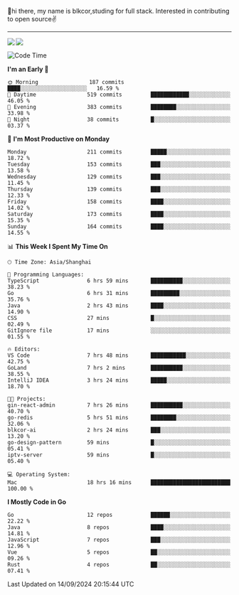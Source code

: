 👋hi there, my name is blkcor,studing for full stack.
Interested in contributing to open source✌️

<hr/>

![](https://github-readme-stats.vercel.app/api?username=blkcor)
<a href="https://github.com/blkcor/github-readme-stats">
    <img align="left" src="https://github-readme-stats.vercel.app/api/top-langs/?username=blkcor&hide=jupyter%20notebook,shaderlab,tex,c%23&langs_count=9" />
</a>


<!--START_SECTION:waka-->
![Code Time](http://img.shields.io/badge/Code%20Time-1%2C343%20hrs%202%20mins-blue)

**I'm an Early 🐤** 

```text
🌞 Morning                187 commits         ████░░░░░░░░░░░░░░░░░░░░░   16.59 % 
🌆 Daytime                519 commits         ████████████░░░░░░░░░░░░░   46.05 % 
🌃 Evening                383 commits         ████████░░░░░░░░░░░░░░░░░   33.98 % 
🌙 Night                  38 commits          █░░░░░░░░░░░░░░░░░░░░░░░░   03.37 % 
```
📅 **I'm Most Productive on Monday** 

```text
Monday                   211 commits         █████░░░░░░░░░░░░░░░░░░░░   18.72 % 
Tuesday                  153 commits         ███░░░░░░░░░░░░░░░░░░░░░░   13.58 % 
Wednesday                129 commits         ███░░░░░░░░░░░░░░░░░░░░░░   11.45 % 
Thursday                 139 commits         ███░░░░░░░░░░░░░░░░░░░░░░   12.33 % 
Friday                   158 commits         ████░░░░░░░░░░░░░░░░░░░░░   14.02 % 
Saturday                 173 commits         ████░░░░░░░░░░░░░░░░░░░░░   15.35 % 
Sunday                   164 commits         ████░░░░░░░░░░░░░░░░░░░░░   14.55 % 
```


📊 **This Week I Spent My Time On** 

```text
🕑︎ Time Zone: Asia/Shanghai

💬 Programming Languages: 
TypeScript               6 hrs 59 mins       ██████████░░░░░░░░░░░░░░░   38.23 % 
Go                       6 hrs 31 mins       █████████░░░░░░░░░░░░░░░░   35.76 % 
Java                     2 hrs 43 mins       ████░░░░░░░░░░░░░░░░░░░░░   14.90 % 
CSS                      27 mins             █░░░░░░░░░░░░░░░░░░░░░░░░   02.49 % 
GitIgnore file           17 mins             ░░░░░░░░░░░░░░░░░░░░░░░░░   01.55 % 

🔥 Editors: 
VS Code                  7 hrs 48 mins       ███████████░░░░░░░░░░░░░░   42.75 % 
GoLand                   7 hrs 2 mins        ██████████░░░░░░░░░░░░░░░   38.55 % 
IntelliJ IDEA            3 hrs 24 mins       █████░░░░░░░░░░░░░░░░░░░░   18.70 % 

🐱‍💻 Projects: 
gin-react-admin          7 hrs 26 mins       ██████████░░░░░░░░░░░░░░░   40.70 % 
go-redis                 5 hrs 51 mins       ████████░░░░░░░░░░░░░░░░░   32.06 % 
blkcor-ai                2 hrs 24 mins       ███░░░░░░░░░░░░░░░░░░░░░░   13.20 % 
go-design-pattern        59 mins             █░░░░░░░░░░░░░░░░░░░░░░░░   05.41 % 
iptv-server              59 mins             █░░░░░░░░░░░░░░░░░░░░░░░░   05.40 % 

💻 Operating System: 
Mac                      18 hrs 16 mins      █████████████████████████   100.00 % 
```

**I Mostly Code in Go** 

```text
Go                       12 repos            ██████░░░░░░░░░░░░░░░░░░░   22.22 % 
Java                     8 repos             ████░░░░░░░░░░░░░░░░░░░░░   14.81 % 
JavaScript               7 repos             ███░░░░░░░░░░░░░░░░░░░░░░   12.96 % 
Vue                      5 repos             ██░░░░░░░░░░░░░░░░░░░░░░░   09.26 % 
Rust                     4 repos             ██░░░░░░░░░░░░░░░░░░░░░░░   07.41 % 
```




 Last Updated on 14/09/2024 20:15:44 UTC
<!--END_SECTION:waka-->


